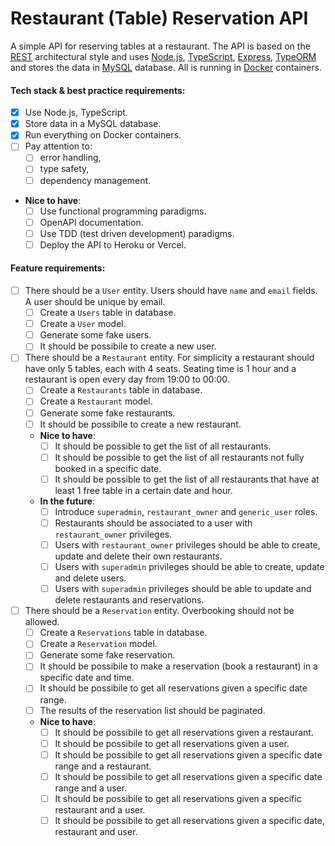 # Restaurant (Table) Reservation API

A simple API for reserving tables at a restaurant.
The API is based on the [REST](https://en.wikipedia.org/wiki/Representational_state_transfer) architectural style and uses [Node.js](https://nodejs.org/), [TypeScript](https://www.typescriptlang.org/), [Express](https://expressjs.com/), [TypeORM](https://typeorm.io/) and stores the data in [MySQL](https://www.mysql.com/) database. All is running in [Docker](https://www.docker.com/) containers.

#### Tech stack & best practice requirements:
* [x] Use Node.js, TypeScript.
* [x] Store data in a MySQL database.
* [x] Run everything on Docker containers.
* [ ] Pay attention to:
  * [ ] error handling,
  * [ ] type safety,
  * [ ] dependency management.
* **Nice to have**:
  * [ ] Use functional programming paradigms.
  * [ ] OpenAPI documentation.
  * [ ] Use TDD (test driven development) paradigms.
  * [ ] Deploy the API to Heroku or Vercel.

#### Feature requirements:
* [ ] There should be a `User` entity. Users should have `name` and `email` fields. A user should be unique by email.
  * [ ] Create a `Users` table in database.
  * [ ] Create a `User` model.
  * [ ] Generate some fake users.
  * [ ] It should be possibile to create a new user.
* [ ] There should be a `Restaurant` entity. For simplicity a restaurant should have only 5 tables, each with 4 seats. Seating time is 1 hour and a restaurant is open every day from 19:00 to 00:00.
  * [ ] Create a `Restaurants` table in database.
  * [ ] Create a `Restaurant` model.
  * [ ] Generate some fake restaurants.
  * [ ] It should be possibile to create a new restaurant.
  * **Nice to have**:
    * [ ] It should be possible to get the list of all restaurants.
    * [ ] It should be possible to get the list of all restaurants not fully booked in a specific date.
    * [ ] It should be possible to get the list of all restaurants that have at least 1 free table in a certain date and hour.
  * **In the future**:
    * [ ] Introduce `superadmin`, `restaurant_owner` and `generic_user` roles.
    * [ ] Restaurants should be associated to a user with `restaurant_owner` privileges.
    * [ ] Users with `restaurant_owner` privileges should be able to create, update and delete their own restaurants.
    * [ ] Users with `superadmin` privileges should be able to create, update and delete users.
    * [ ] Users with `superadmin` privileges should be able to update and delete restaurants and reservations.
* [ ] There should be a `Reservation` entity. Overbooking should not be allowed.
  * [ ] Create a `Reservations` table in database.
  * [ ] Create a `Reservation` model.
  * [ ] Generate some fake reservation.
  * [ ] It should be possibile to make a reservation (book a restaurant) in a specific date and time.
  * [ ] It should be possibile to get all reservations given a specific date range.
  * [ ] The results of the reservation list should be paginated.
  * **Nice to have**:
    * [ ] It should be possibile to get all reservations given a restaurant.
    * [ ] It should be possibile to get all reservations given a user.
    * [ ] It should be possibile to get all reservations given a specific date range and a restaurant.
    * [ ] It should be possibile to get all reservations given a specific date range and a user.
    * [ ] It should be possibile to get all reservations given a specific restaurant and a user.
    * [ ] It should be possibile to get all reservations given a specific date, restaurant and user.

